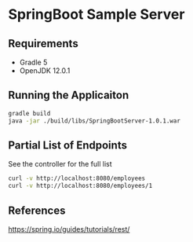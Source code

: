 # SpringBoot Sample Server

## Requirements

* Gradle 5
* OpenJDK 12.0.1

## Running the Applicaiton

```sh
gradle build
java -jar ./build/libs/SpringBootServer-1.0.1.war
```

## Partial List of Endpoints

See the controller for the full list

```sh
curl -v http://localhost:8080/employees
curl -v http://localhost:8080/employees/1
```

## References

<https://spring.io/guides/tutorials/rest/>

